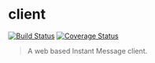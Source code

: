 # client
[![Build Status][build_status_img]][build_status_url] [![Coverage Status][cover_status_img]][cover_status_url]

> A web based Instant Message client.

[build_status_img]: https://travis-ci.org/uni-im/client.svg?branch=master
[build_status_url]: https://travis-ci.org/uni-im/client
[cover_status_img]: https://coveralls.io/repos/uni-im/client/badge.svg?branch=master&service=github
[cover_status_url]: https://coveralls.io/github/uni-im/client?branch=master